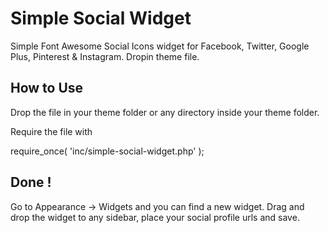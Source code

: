 # Simple Social Widget
Simple Font Awesome Social Icons widget for Facebook, Twitter, Google Plus, Pinterest & Instagram. Dropin theme file. 

## How to Use
Drop the file in your theme folder or any directory inside your theme folder.

Require the file with

require_once( 'inc/simple-social-widget.php' );

## Done !

Go to Appearance -> Widgets and you can find a new widget. Drag and drop the widget to any sidebar, place your social profile urls and save.
